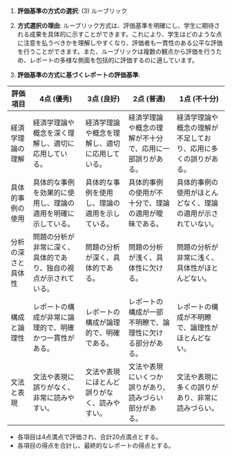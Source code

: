 1. **評価基準の方式の選択**: (3) ルーブリック

2. **方式選択の理由**: ルーブリック方式は、評価基準を明確にし、学生に期待される成果を具体的に示すことができます。これにより、学生はどのような点に注意を払うべきかを理解しやすくなり、評価者も一貫性のある公平な評価を行うことができます。また、ルーブリックは複数の観点から評価を行うため、レポートの多様な側面を包括的に評価するのに適しています。

3. **評価基準の方式に基づくレポートの評価基準**:

| 評価項目          | 4点 (優秀)                                                                 | 3点 (良好)                                                               | 2点 (普通)                                                               | 1点 (不十分)                                                             |
|-------------------|-----------------------------------------------------------------------------|-------------------------------------------------------------------------|-------------------------------------------------------------------------|-------------------------------------------------------------------------|
| 経済学理論の理解  | 経済学理論や概念を深く理解し、適切に応用している。                         | 経済学理論や概念を理解し、適切に応用している。                         | 経済学理論や概念の理解が不十分で、応用に一部誤りがある。               | 経済学理論や概念の理解が不足しており、応用に多くの誤りがある。         |
| 具体的事例の使用  | 具体的な事例を効果的に使用し、理論の適用を明確に示している。               | 具体的な事例を使用し、理論の適用を示している。                         | 具体的事例の使用が不十分で、理論の適用が曖昧である。                   | 具体的事例の使用がほとんどなく、理論の適用が示されていない。           |
| 分析の深さと具体性| 問題の分析が非常に深く、具体的であり、独自の視点が示されている。           | 問題の分析が深く、具体的である。                                       | 問題の分析が浅く、具体性に欠ける。                                     | 問題の分析が非常に浅く、具体性がほとんどない。                         |
| 構成と論理性      | レポートの構成が非常に論理的で、明確かつ一貫性がある。                     | レポートの構成が論理的で、明確である。                                 | レポートの構成が一部不明瞭で、論理性に欠ける部分がある。               | レポートの構成が不明瞭で、論理性がほとんどない。                       |
| 文法と表現        | 文法や表現に誤りがなく、非常に読みやすい。                                 | 文法や表現にほとんど誤りがなく、読みやすい。                           | 文法や表現にいくつか誤りがあり、読みづらい部分がある。                 | 文法や表現に多くの誤りがあり、非常に読みづらい。                       |

- 各項目は4点満点で評価され、合計20点満点とする。
- 各項目の得点を合計し、最終的なレポートの得点とする。